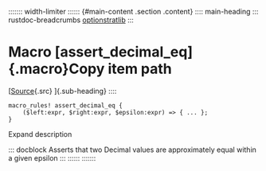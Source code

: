 ::::::: width-limiter
:::::: {#main-content .section .content}
:::: main-heading
::: rustdoc-breadcrumbs
[optionstratlib](index.html)
:::

# Macro [assert_decimal_eq]{.macro}Copy item path

[[Source](../src/optionstratlib/model/decimal.rs.html#34-46){.src}
]{.sub-heading}
::::

``` {.rust .item-decl}
macro_rules! assert_decimal_eq {
    ($left:expr, $right:expr, $epsilon:expr) => { ... };
}
```

Expand description

::: docblock
Asserts that two Decimal values are approximately equal within a given
epsilon
:::
::::::
:::::::
